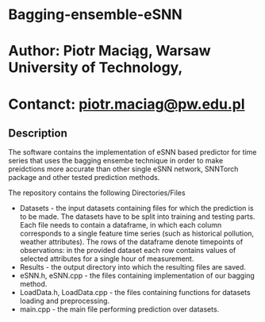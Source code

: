 # Bagging-ensemble-eSNN

# Author: Piotr Maciąg, Warsaw University of Technology,
# Contanct: piotr.maciag@pw.edu.pl

## Description

The software contains the implementation of eSNN based predictor for time series that uses the bagging ensembe technique in order to make preidctions more accurate
than other single eSNN network, SNNTorch package and other tested prediction methods.

The repository contains the following Directories/Files

* Datasets - the input datasets containing files for which the prediction is to be made. The datasets have to be split into training and testing parts. Each file needs to contain a dataframe, 
in which each column corresponds to a single feature time series (such as historical pollution, weather attributes). The rows of the dataframe denote timepoints of observations: in the provided dataset each row contains values of selected attributes for a single hour of measurement.
* Results - the output directory into which the resulting files are saved.
* eSNN.h, eSNN.cpp - the files containing implementation of our bagging method.
* LoadData.h, LoadData.cpp - the files containing functions for datasets loading and preprocessing.
* main.cpp - the main file performing prediction over datasets.

